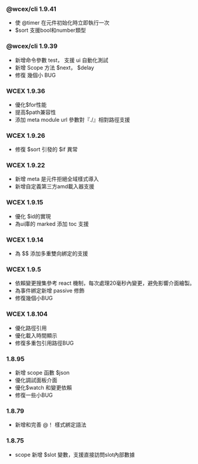<!--DESC: {icon:{name:"update",pkg:"mdi",type:"filled"},id:99} -->

### @wcex/cli 1.9.41
- 使 @timer 在元件初始化時立即執行一次
- $sort 支援bool和number類型

### @wcex/cli 1.9.39
- 新增命令參數 test， 支援 ui 自動化測試
- 新增 Scope 方法 $next， $delay
- 修復 幾個小 BUG

### WCEX 1.9.36
- 優化$for性能
- 提高$path兼容性
- 添加 meta module url 參數對『./』相對路徑支援


### WCEX 1.9.26
- 修復 $sort 引發的 $if 異常

### WCEX 1.9.22
- 新增 meta 是元件拒絕全域樣式導入
- 新增自定義第三方amd載入器支援

### WCEX 1.9.15
- 優化 $id的實現
- 為ui庫的 marked 添加 toc 支援 
### WCEX 1.9.14
- 為 $$ 添加多重雙向綁定的支援

### WCEX 1.9.5
- 依賴變更搜集參考 react 機制，每次處理20毫秒內變更，避免影響介面繪製。
- 為事件綁定新增 passive 修飾
- 修復幾個小BUG

### WCEX 1.8.104
- 優化路徑引用
- 優化載入時間顯示
- 修復多重包引用路徑BUG

### 1.8.95
- 新增 scope 函數 $json
- 優化調試面板介面
- 優化$watch 和變更依賴
- 修復一些小BUG

### 1.8.79
- 新增和完善 @！ 樣式綁定語法

### 1.8.75 
- scope 新增 $slot 變數，支援直接訪問slot內部數據 
